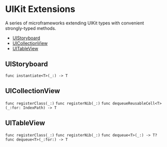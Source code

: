 # UIKit Extensions

A series of microframeworks extending UIKit types with convenient strongly-typed methods.

- [UIStoryboard](#UIStoryboard)
- [UICollectionView](#UICollectionView)
- [UITableView](#UITableView)

## UIStoryboard

`func instantiate<T>(_:) -> T`

## UICollectionView

`func registerClass(_:)`
`func registerNib(_:)`
`func dequeueReusableCell<T>(_:for: IndexPath) -> T`

## UITableView

`func registerClass(_:)`
`func registerNib(_:)`
`func dequeue<T>(_:) -> T?`
`func dequeue<T>(_:for:) -> T`
